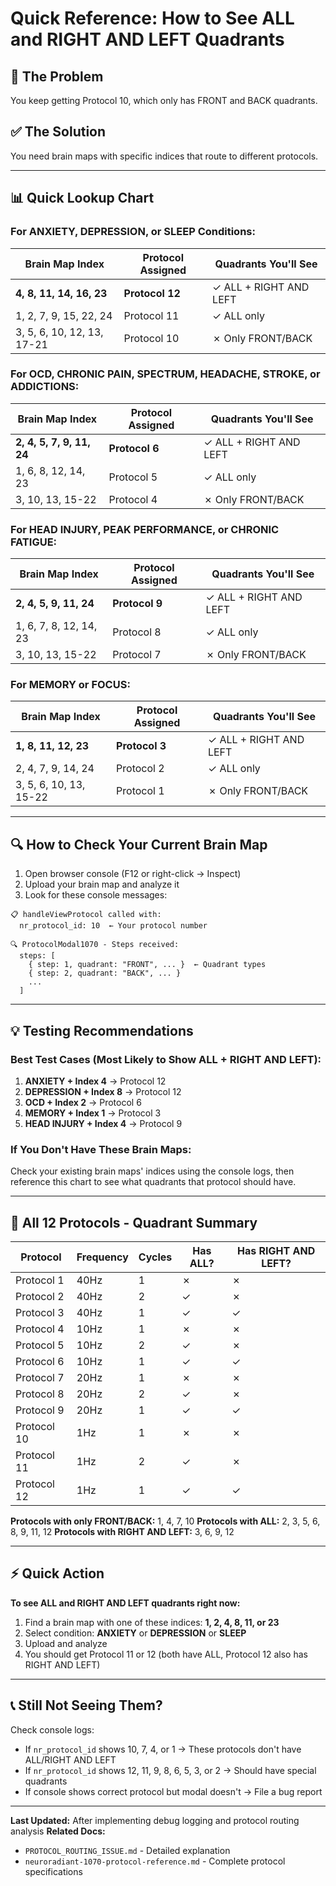 # Quick Reference: How to See ALL and RIGHT AND LEFT Quadrants

## 🎯 The Problem
You keep getting Protocol 10, which only has FRONT and BACK quadrants.

## ✅ The Solution
You need brain maps with specific indices that route to different protocols.

---

## 📊 Quick Lookup Chart

### For ANXIETY, DEPRESSION, or SLEEP Conditions:

| Brain Map Index | Protocol Assigned | Quadrants You'll See |
|-----------------|-------------------|---------------------|
| **4, 8, 11, 14, 16, 23** | **Protocol 12** | ✓ ALL + RIGHT AND LEFT |
| 1, 2, 7, 9, 15, 22, 24 | Protocol 11 | ✓ ALL only |
| 3, 5, 6, 10, 12, 13, 17-21 | Protocol 10 | ✗ Only FRONT/BACK |

### For OCD, CHRONIC PAIN, SPECTRUM, HEADACHE, STROKE, or ADDICTIONS:

| Brain Map Index | Protocol Assigned | Quadrants You'll See |
|-----------------|-------------------|---------------------|
| **2, 4, 5, 7, 9, 11, 24** | **Protocol 6** | ✓ ALL + RIGHT AND LEFT |
| 1, 6, 8, 12, 14, 23 | Protocol 5 | ✓ ALL only |
| 3, 10, 13, 15-22 | Protocol 4 | ✗ Only FRONT/BACK |

### For HEAD INJURY, PEAK PERFORMANCE, or CHRONIC FATIGUE:

| Brain Map Index | Protocol Assigned | Quadrants You'll See |
|-----------------|-------------------|---------------------|
| **2, 4, 5, 9, 11, 24** | **Protocol 9** | ✓ ALL + RIGHT AND LEFT |
| 1, 6, 7, 8, 12, 14, 23 | Protocol 8 | ✓ ALL only |
| 3, 10, 13, 15-22 | Protocol 7 | ✗ Only FRONT/BACK |

### For MEMORY or FOCUS:

| Brain Map Index | Protocol Assigned | Quadrants You'll See |
|-----------------|-------------------|---------------------|
| **1, 8, 11, 12, 23** | **Protocol 3** | ✓ ALL + RIGHT AND LEFT |
| 2, 4, 7, 9, 14, 24 | Protocol 2 | ✓ ALL only |
| 3, 5, 6, 10, 13, 15-22 | Protocol 1 | ✗ Only FRONT/BACK |

---

## 🔍 How to Check Your Current Brain Map

1. Open browser console (F12 or right-click → Inspect)
2. Upload your brain map and analyze it
3. Look for these console messages:

```
📋 handleViewProtocol called with:
  nr_protocol_id: 10  ← Your protocol number
  
🔍 ProtocolModal1070 - Steps received:
  steps: [
    { step: 1, quadrant: "FRONT", ... }  ← Quadrant types
    { step: 2, quadrant: "BACK", ... }
    ...
  ]
```

---

## 💡 Testing Recommendations

### Best Test Cases (Most Likely to Show ALL + RIGHT AND LEFT):

1. **ANXIETY + Index 4** → Protocol 12
2. **DEPRESSION + Index 8** → Protocol 12  
3. **OCD + Index 2** → Protocol 6
4. **MEMORY + Index 1** → Protocol 3
5. **HEAD INJURY + Index 4** → Protocol 9

### If You Don't Have These Brain Maps:

Check your existing brain maps' indices using the console logs, then reference this chart to see what quadrants that protocol should have.

---

## 📝 All 12 Protocols - Quadrant Summary

| Protocol | Frequency | Cycles | Has ALL? | Has RIGHT AND LEFT? |
|----------|-----------|--------|----------|-------------------|
| Protocol 1 | 40Hz | 1 | ✗ | ✗ |
| Protocol 2 | 40Hz | 2 | ✓ | ✗ |
| Protocol 3 | 40Hz | 1 | ✓ | ✓ |
| Protocol 4 | 10Hz | 1 | ✗ | ✗ |
| Protocol 5 | 10Hz | 2 | ✓ | ✗ |
| Protocol 6 | 10Hz | 1 | ✓ | ✓ |
| Protocol 7 | 20Hz | 1 | ✗ | ✗ |
| Protocol 8 | 20Hz | 2 | ✓ | ✗ |
| Protocol 9 | 20Hz | 1 | ✓ | ✓ |
| Protocol 10 | 1Hz | 1 | ✗ | ✗ |
| Protocol 11 | 1Hz | 2 | ✓ | ✗ |
| Protocol 12 | 1Hz | 1 | ✓ | ✓ |

**Protocols with only FRONT/BACK:** 1, 4, 7, 10
**Protocols with ALL:** 2, 3, 5, 6, 8, 9, 11, 12
**Protocols with RIGHT AND LEFT:** 3, 6, 9, 12

---

## ⚡ Quick Action

**To see ALL and RIGHT AND LEFT quadrants right now:**

1. Find a brain map with one of these indices: **1, 2, 4, 8, 11, or 23**
2. Select condition: **ANXIETY** or **DEPRESSION** or **SLEEP**
3. Upload and analyze
4. You should get Protocol 11 or 12 (both have ALL, Protocol 12 also has RIGHT AND LEFT)

---

## 📞 Still Not Seeing Them?

Check console logs:
- If `nr_protocol_id` shows 10, 7, 4, or 1 → These protocols don't have ALL/RIGHT AND LEFT
- If `nr_protocol_id` shows 12, 11, 9, 8, 6, 5, 3, or 2 → Should have special quadrants
- If console shows correct protocol but modal doesn't → File a bug report

---

**Last Updated:** After implementing debug logging and protocol routing analysis
**Related Docs:** 
- `PROTOCOL_ROUTING_ISSUE.md` - Detailed explanation
- `neuroradiant-1070-protocol-reference.md` - Complete protocol specifications

